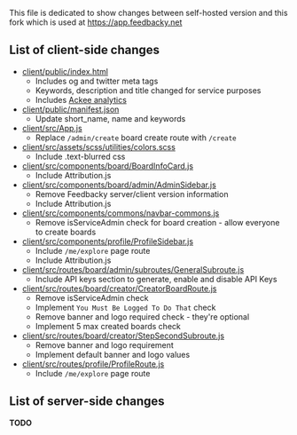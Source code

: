 This file is dedicated to show changes between self-hosted version and this fork which is used at https://app.feedbacky.net

## List of client-side changes
* [client/public/index.html](https://github.com/Feedbacky/feedbacky-project/blob/master/client/public/index.html)
    * Includes og and twitter meta tags
    * Keywords, description and title changed for service purposes
    * Includes [Ackee analytics](https://github.com/electerious/Ackee)
* [client/public/manifest.json](https://github.com/Feedbacky/feedbacky-project/blob/master/client/public/manifest.json)
    * Update short_name, name and keywords
* [client/src/App.js](https://github.com/Feedbacky/feedbacky-project/blob/master/client/src/App.js)
    * Replace `/admin/create` board create route with `/create`
* [client/src/assets/scss/utilities/colors.scss](https://github.com/Feedbacky/feedbacky-project/blob/master/client/src/assets/scss/utilities/colors.scss)
    * Include .text-blurred css
* [client/src/components/board/BoardInfoCard.js](https://github.com/Feedbacky/feedbacky-project/blob/master/client/src/components/board/BoardInfoCard.js)
    * Include Attribution.js
* [client/src/components/board/admin/AdminSidebar.js](https://github.com/Feedbacky/feedbacky-project/blob/master/client/src/components/board/admin/AdminSidebar.js)
    * Remove Feedbacky server/client version information
    * Include Attribution.js
* [client/src/components/commons/navbar-commons.js](https://github.com/Feedbacky/feedbacky-project/blob/master/client/src/components/commons/navbar-commons.js)
    * Remove isServiceAdmin check for board creation - allow everyone to create boards
* [client/src/components/profile/ProfileSidebar.js](https://github.com/Feedbacky/feedbacky-project/blob/master/client/src/components/profile/ProfileSidebar.js)
    * Include `/me/explore` page route
    * Include Attribution.js
* [client/src/routes/board/admin/subroutes/GeneralSubroute.js](https://github.com/Feedbacky/feedbacky-project/blob/master/client/src/routes/board/admin/subroutes/GeneralSubroute.js)
    * Include API keys section to generate, enable and disable API Keys
* [client/src/routes/board/creator/CreatorBoardRoute.js](https://github.com/Feedbacky/feedbacky-project/blob/master/client/src/routes/board/creator/CreatorBoardRoute.js)
    * Remove isServiceAdmin check
    * Implement `You Must Be Logged To Do That` check
    * Remove banner and logo required check - they're optional
    * Implement 5 max created boards check
* [client/src/routes/board/creator/StepSecondSubroute.js](https://github.com/Feedbacky/feedbacky-project/blob/master/client/src/routes/board/creator/StepSecondSubroute.js)
    * Remove banner and logo requirement
    * Implement default banner and logo values
* [client/src/routes/profile/ProfileRoute.js](https://github.com/Feedbacky/feedbacky-project/blob/master/client/src/routes/profile/ProfileRoute.js)
    * Include `/me/explore` page route

## List of server-side changes
**TODO**
